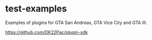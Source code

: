 # test-examples

Examples of plugins for GTA San Andreas, GTA Vice City and GTA III. 

https://github.com/DK22Pac/plugin-sdk
